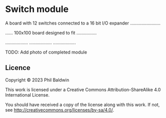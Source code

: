 # Switch module

A board with 12 switches connected to a 16 bit I/O expander ........................

...... 100x100 board designed to fit ................

..................
..................
..................

TODO: Add photo of completed module

## Licence

Copyright © 2023 Phil Baldwin

This work is licensed under a Creative Commons Attribution-ShareAlike 4.0 International License.

You should have received a copy of the license along with this work. If not, see <http://creativecommons.org/licenses/by-sa/4.0/>.
